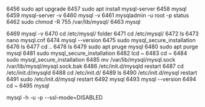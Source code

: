 6456  sudo apt upgrade
6457  sudo apt install mysql-server
6458  mysql
6459  mysql-server -v
6460  mysql -v
6461  mysqladmin -u root -p status
6462  sudo chmod -R 755 /var/lib/mysql/
6463  mysql


6469  mysql -v
6470  cd /etc/mysql/ folder
6471  cd /etc/mysql/
6472  ls
6473  nano mysql.cnf
6474  mysql --version
6475  sudo mysql_secure_installation
6476  ls
6477  cd ..
6478  ls
6479  sudo apt pruge mysql
6480  sudo apt purge mysql
6481  sudo mysql_secure_installation
6482  lcd ~
6483  cd ~
6484  sudo mysql_secure_installation
6485  mv /var/lib/mysql/mysql.sock /var/lib/mysql/mysql.sock.bak
6486  /etc/init.d/mysqld restart
6487  cd /etc/init.d/mysqld
6488  cd /etc/init.d/
6489  ls
6490  /etc/init.d/mysql restart
6491  sudo /etc/init.d/mysql restart
6492  mysql
6493  mysql --version
6494  cd ~
6495  mysql


mysql -h <host> -u <user> -p --ssl-mode=DISABLED